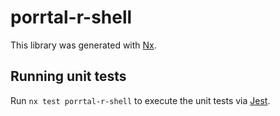 # porrtal-r-shell

This library was generated with [Nx](https://nx.dev).

## Running unit tests

Run `nx test porrtal-r-shell` to execute the unit tests via [Jest](https://jestjs.io).
